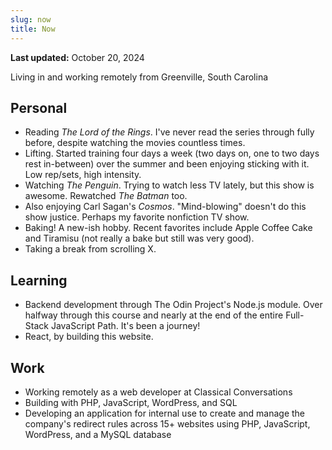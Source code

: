 ```yaml
---
slug: now
title: Now
---
```


**Last updated:** October 20, 2024

Living in and working remotely from Greenville, South Carolina

## Personal

-   Reading _The Lord of the Rings_. I've never read the series through fully before, despite watching the movies countless times.
-   Lifting. Started training four days a week (two days on, one to two days rest in-between) over the summer and been enjoying sticking with it. Low rep/sets, high intensity.
-   Watching _The Penguin_. Trying to watch less TV lately, but this show is awesome. Rewatched _The Batman_ too.
-   Also enjoying Carl Sagan's _Cosmos_. "Mind-blowing" doesn't do this show justice. Perhaps my favorite nonfiction TV show.
-   Baking! A new-ish hobby. Recent favorites include Apple Coffee Cake and Tiramisu (not really a bake but still was very good).
-   Taking a break from scrolling X.

## Learning

-   Backend development through The Odin Project's Node.js module. Over halfway through this course and nearly at the end of the entire Full-Stack JavaScript Path. It's been a journey!
-   React, by building this website.

## Work

-   Working remotely as a web developer at Classical Conversations
-   Building with PHP, JavaScript, WordPress, and SQL
-   Developing an application for internal use to create and manage the company's redirect rules across 15+ websites using PHP, JavaScript, WordPress, and a MySQL database
